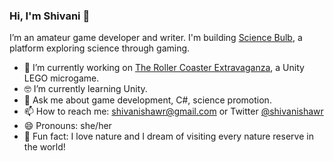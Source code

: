 ### Hi, I'm Shivani 👋

I’m an amateur game developer and writer. I'm building [Science Bulb](https://www.sciencebulb.com/), a platform exploring science through gaming.

- 🧱  I’m currently working on [The Roller Coaster Extravaganza](https://twitter.com/shivanishawr/status/1363108641994334208/photo/1), a Unity LEGO microgame.
- 🤓  I’m currently learning Unity.
- 💬  Ask me about game development, C#, science promotion.
- 📫  How to reach me: shivanishawr@gmail.com or Twitter [@shivanishawr](https://ttwitter.com/shivanishawr/)
- 😄  Pronouns: she/her
- 🐢  Fun fact: I love nature and I dream of visiting every nature reserve in the world!
